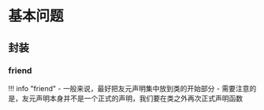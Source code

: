 # 基本问题

## 封装

### friend

!!! info "friend"
    - 一般来说，最好把友元声明集中放到类的开始部分
    - 需要注意的是，友元声明本身并不是一个正式的声明，我们要在类之外再次正式声明函数

